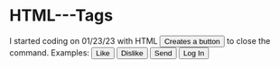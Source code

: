 # HTML---Tags
I started coding on 01/23/23 with HTML
<button>
Creates a button
</button> to close the command.
Examples:
<button>Like</button> 
<button>Dislike</button> 
<button>Send</button>
<button>Log In</button>
